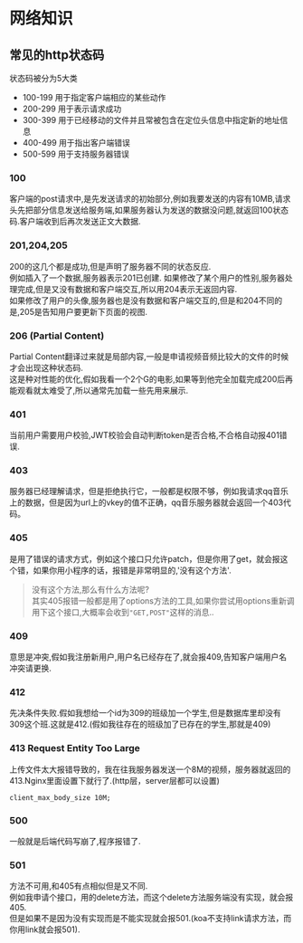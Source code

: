 # 网络知识

## 常见的http状态码

状态码被分为5大类
+ 100-199	用于指定客户端相应的某些动作
+ 200-299	用于表示请求成功
+ 300-399	用于已经移动的文件并且常被包含在定位头信息中指定新的地址信息
+ 400-499	用于指出客户端错误
+ 500-599	用于支持服务器错误

### 100
客户端的post请求中,是先发送请求的初始部分,例如我要发送的内容有10MB,请求头先把部分信息发送给服务端,如果服务器认为发送的数据没问题,就返回100状态码.客户端收到后再次发送正文大数据.

### 201,204,205
200的这几个都是成功,但是声明了服务器不同的状态反应.  
例如插入了一个数据,服务器表示201已创建.
如果修改了某个用户的性别,服务器处理完成,但是又没有数据和客户端交互,所以用204表示无返回内容.  
如果修改了用户的头像,服务器也是没有数据和客户端交互的,但是和204不同的是,205是告知用户要更新下页面的视图.

### 206 (Partial Content)
Partial Content翻译过来就是局部内容,一般是申请视频音频比较大的文件的时候才会出现这种状态码.  
这是种对性能的优化,假如我看一个2个G的电影,如果等到他完全加载完成200后再能观看就太难受了,所以通常先加载一些先用来展示.

### 401
当前用户需要用户校验,JWT校验会自动判断token是否合格,不合格自动报401错误.

### 403
服务器已经理解请求，但是拒绝执行它，一般都是权限不够，例如我请求qq音乐上的数据，但是因为url上的vkey的值不正确，qq音乐服务器就会返回一个403代码。

### 405
是用了错误的请求方式，例如这个接口只允许patch，但是你用了get，就会报这个错，如果你用小程序的话，报错是非常明显的,'没有这个方法'.
>没有这个方法,那么有什么方法呢?  
其实405报错一般都是用了options方法的工具,如果你尝试用options重新调用下这个接口,大概率会收到`"GET,POST"`这样的消息..

### 409
意思是冲突,假如我注册新用户,用户名已经存在了,就会报409,告知客户端用户名冲突请更换.

### 412
先决条件失败.假如我想给一个id为309的班级加一个学生,但是数据库里却没有309这个班.这就是412.(假如我往存在的班级加了已存在的学生,那就是409)

### 413 Request Entity Too Large
上传文件太大报错导致的，我在往我服务器发送一个8M的视频，服务器就返回的413.Nginx里面设置下就行了.(http层，server层都可以设置)
```ssh
client_max_body_size 10M;
```
### 500
一般就是后端代码写崩了,程序报错了.

### 501
方法不可用,和405有点相似但是又不同.  
例如我申请个接口，用的delete方法，而这个delete方法服务端没有实现，就会报405.  
但是如果不是因为没有实现而是不能实现就会报501.(koa不支持link请求方法，而你用link就会报501).
